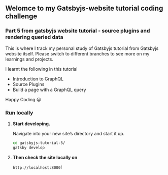 ## Welomce to my Gatsbyjs-website tutorial coding challenge

### Part 5 from gatsbyjs website tutorial - source plugins and rendering queried data

This is where I track my personal study of Gatsbyjs tutorial from Gatsbyjs website itself. Please switch to different branches to see more on my learnings and projects.

I learnt the following in this tutorial
- Introduction to GraphQL 
- Source Plugins
- Build a page with a GraphQL query

Happy Coding 😀

### Run locally

1. **Start developing.**

    Navigate into your new site’s directory and start it up.

    ```sh
    cd gatsbyjs-tutorial-5/
    gatsby develop
    ```

2. **Then check the site locally on**

    `http://localhost:8000`!
